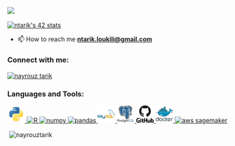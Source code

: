 
![](https://i.pinimg.com/originals/38/a0/cc/38a0cc030a73b8592057bd7d01bfd56d.gif)

[![ntarik's 42 stats](https://badge.mediaplus.ma/darkgray/ntarik)](https://github.com/oakoudad/badge42)

- 📫 How to reach me **ntarik.loukili@gmail.com**

<h3 align="left">Connect with me:</h3>
<p align="left">
<a href="https://linkedin.com/in/nayrouz tarik" target="blank"><img align="center" src="https://raw.githubusercontent.com/rahuldkjain/github-profile-readme-generator/master/src/images/icons/Social/linked-in-alt.svg" alt="nayrouz tarik" height="30" width="40" /></a>
</p>

<h3 align="left">Languages and Tools:</h3>
<p align="left"> <a href="https://www.python.org" target="_blank" rel="noreferrer"> <img src="https://raw.githubusercontent.com/devicons/devicon/master/icons/python/python-original.svg" alt="python" width="40" height="40"/> </a> <a href="https://www.r-project.org/" target="_blank" rel="noreferrer"> <img src="https://upload.wikimedia.org/wikipedia/commons/thumb/1/1b/R_logo.svg/724px-R_logo.svg.png" alt="R" width="40" height="40"/> </a> <a href="https://numpy.org/" target="_blank" rel="noreferrer"> <img src="https://cdn.worldvectorlogo.com/logos/numpy.svg" alt="numpy" width="40" height="40"/> </a> <a href="https://pandas.pydata.org/" target="_blank" rel="noreferrer"> <img src="https://cdn.worldvectorlogo.com/logos/pandas-1.svg" alt="pandas" width="40" height="40"/> </a> <a href="https://www.mysql.com/" target="_blank" rel="noreferrer"> <img src="https://raw.githubusercontent.com/devicons/devicon/master/icons/mysql/mysql-original-wordmark.svg" alt="mysql" width="40" height="40"/> </a> <a href="https://www.postgresql.org" target="_blank" rel="noreferrer"> <img src="https://raw.githubusercontent.com/devicons/devicon/master/icons/postgresql/postgresql-original-wordmark.svg" alt="postgresql" width="40" height="40"/> </a> <a href="https://github.com/" target="_blank" rel="noreferrer"> <img src="https://raw.githubusercontent.com/devicons/devicon/master/icons/github/github-original-wordmark.svg" alt="github" width="40" height="40"/> </a> <a href="https://www.docker.com/" target="_blank" rel="noreferrer"> <img src="https://raw.githubusercontent.com/devicons/devicon/master/icons/docker/docker-original-wordmark.svg" alt="docker" width="40" height="40"/> </a> <a href="https://aws.amazon.com/sagemaker/" target="_blank" rel="noreferrer"> <img src="https://cdn.worldvectorlogo.com/logos/aws-sagemaker.svg" alt="aws sagemaker" width="40" height="40"/> </a> </p>

<p>&nbsp;<img align="center" src="https://github-readme-stats.vercel.app/api?username=nayrouztarik&show_icons=true&locale=en" alt="nayrouztarik" /></p>
